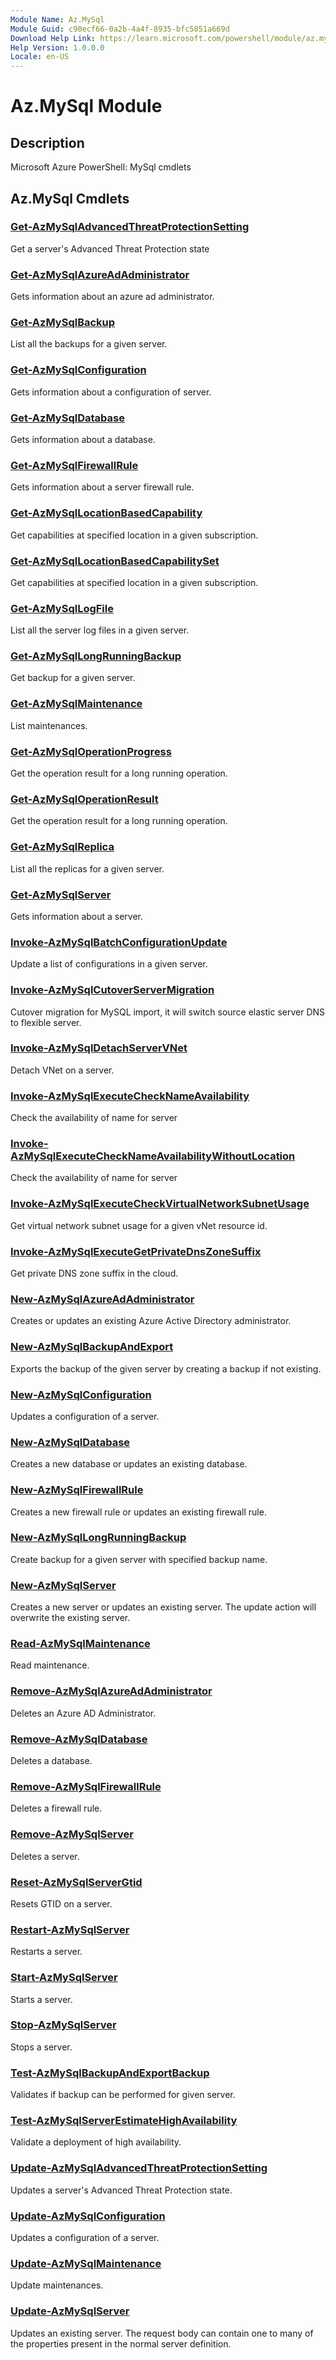 ```yaml
---
Module Name: Az.MySql
Module Guid: c90ecf66-0a2b-4a4f-8935-bfc5851a669d
Download Help Link: https://learn.microsoft.com/powershell/module/az.mysql
Help Version: 1.0.0.0
Locale: en-US
---
```


# Az.MySql Module
## Description
Microsoft Azure PowerShell: MySql cmdlets

## Az.MySql Cmdlets
### [Get-AzMySqlAdvancedThreatProtectionSetting](Get-AzMySqlAdvancedThreatProtectionSetting.md)
Get a server's Advanced Threat Protection state

### [Get-AzMySqlAzureAdAdministrator](Get-AzMySqlAzureAdAdministrator.md)
Gets information about an azure ad administrator.

### [Get-AzMySqlBackup](Get-AzMySqlBackup.md)
List all the backups for a given server.

### [Get-AzMySqlConfiguration](Get-AzMySqlConfiguration.md)
Gets information about a configuration of server.

### [Get-AzMySqlDatabase](Get-AzMySqlDatabase.md)
Gets information about a database.

### [Get-AzMySqlFirewallRule](Get-AzMySqlFirewallRule.md)
Gets information about a server firewall rule.

### [Get-AzMySqlLocationBasedCapability](Get-AzMySqlLocationBasedCapability.md)
Get capabilities at specified location in a given subscription.

### [Get-AzMySqlLocationBasedCapabilitySet](Get-AzMySqlLocationBasedCapabilitySet.md)
Get capabilities at specified location in a given subscription.

### [Get-AzMySqlLogFile](Get-AzMySqlLogFile.md)
List all the server log files in a given server.

### [Get-AzMySqlLongRunningBackup](Get-AzMySqlLongRunningBackup.md)
Get backup for a given server.

### [Get-AzMySqlMaintenance](Get-AzMySqlMaintenance.md)
List maintenances.

### [Get-AzMySqlOperationProgress](Get-AzMySqlOperationProgress.md)
Get the operation result for a long running operation.

### [Get-AzMySqlOperationResult](Get-AzMySqlOperationResult.md)
Get the operation result for a long running operation.

### [Get-AzMySqlReplica](Get-AzMySqlReplica.md)
List all the replicas for a given server.

### [Get-AzMySqlServer](Get-AzMySqlServer.md)
Gets information about a server.

### [Invoke-AzMySqlBatchConfigurationUpdate](Invoke-AzMySqlBatchConfigurationUpdate.md)
Update a list of configurations in a given server.

### [Invoke-AzMySqlCutoverServerMigration](Invoke-AzMySqlCutoverServerMigration.md)
Cutover migration for MySQL import, it will switch source elastic server DNS to flexible server.

### [Invoke-AzMySqlDetachServerVNet](Invoke-AzMySqlDetachServerVNet.md)
Detach VNet on a server.

### [Invoke-AzMySqlExecuteCheckNameAvailability](Invoke-AzMySqlExecuteCheckNameAvailability.md)
Check the availability of name for server

### [Invoke-AzMySqlExecuteCheckNameAvailabilityWithoutLocation](Invoke-AzMySqlExecuteCheckNameAvailabilityWithoutLocation.md)
Check the availability of name for server

### [Invoke-AzMySqlExecuteCheckVirtualNetworkSubnetUsage](Invoke-AzMySqlExecuteCheckVirtualNetworkSubnetUsage.md)
Get virtual network subnet usage for a given vNet resource id.

### [Invoke-AzMySqlExecuteGetPrivateDnsZoneSuffix](Invoke-AzMySqlExecuteGetPrivateDnsZoneSuffix.md)
Get private DNS zone suffix in the cloud.

### [New-AzMySqlAzureAdAdministrator](New-AzMySqlAzureAdAdministrator.md)
Creates or updates an existing Azure Active Directory administrator.

### [New-AzMySqlBackupAndExport](New-AzMySqlBackupAndExport.md)
Exports the backup of the given server by creating a backup if not existing.

### [New-AzMySqlConfiguration](New-AzMySqlConfiguration.md)
Updates a configuration of a server.

### [New-AzMySqlDatabase](New-AzMySqlDatabase.md)
Creates a new database or updates an existing database.

### [New-AzMySqlFirewallRule](New-AzMySqlFirewallRule.md)
Creates a new firewall rule or updates an existing firewall rule.

### [New-AzMySqlLongRunningBackup](New-AzMySqlLongRunningBackup.md)
Create backup for a given server with specified backup name.

### [New-AzMySqlServer](New-AzMySqlServer.md)
Creates a new server or updates an existing server.
The update action will overwrite the existing server.

### [Read-AzMySqlMaintenance](Read-AzMySqlMaintenance.md)
Read maintenance.

### [Remove-AzMySqlAzureAdAdministrator](Remove-AzMySqlAzureAdAdministrator.md)
Deletes an Azure AD Administrator.

### [Remove-AzMySqlDatabase](Remove-AzMySqlDatabase.md)
Deletes a database.

### [Remove-AzMySqlFirewallRule](Remove-AzMySqlFirewallRule.md)
Deletes a firewall rule.

### [Remove-AzMySqlServer](Remove-AzMySqlServer.md)
Deletes a server.

### [Reset-AzMySqlServerGtid](Reset-AzMySqlServerGtid.md)
Resets GTID on a server.

### [Restart-AzMySqlServer](Restart-AzMySqlServer.md)
Restarts a server.

### [Start-AzMySqlServer](Start-AzMySqlServer.md)
Starts a server.

### [Stop-AzMySqlServer](Stop-AzMySqlServer.md)
Stops a server.

### [Test-AzMySqlBackupAndExportBackup](Test-AzMySqlBackupAndExportBackup.md)
Validates if backup can be performed for given server.

### [Test-AzMySqlServerEstimateHighAvailability](Test-AzMySqlServerEstimateHighAvailability.md)
Validate a deployment of high availability.

### [Update-AzMySqlAdvancedThreatProtectionSetting](Update-AzMySqlAdvancedThreatProtectionSetting.md)
Updates a server's Advanced Threat Protection state.

### [Update-AzMySqlConfiguration](Update-AzMySqlConfiguration.md)
Updates a configuration of a server.

### [Update-AzMySqlMaintenance](Update-AzMySqlMaintenance.md)
Update maintenances.

### [Update-AzMySqlServer](Update-AzMySqlServer.md)
Updates an existing server.
The request body can contain one to many of the properties present in the normal server definition.

